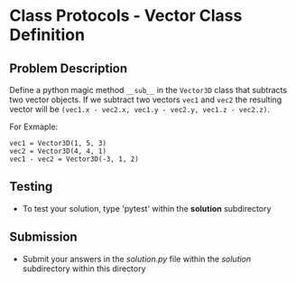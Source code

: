 # Class Protocols - Vector Class Definition

## Problem Description
Define a python magic method `__sub__` in the `Vector3D` class that subtracts two vector objects. If we subtract two vectors `vec1` and `vec2` the resulting vector will be `(vec1.x - vec2.x, vec1.y - vec2.y, vec1.z - vec2.z)`.

For Exmaple:
```
vec1 = Vector3D(1, 5, 3)
vec2 = Vector3D(4, 4, 1)
vec1 - vec2 = Vector3D(-3, 1, 2)
```
## Testing
* To test your solution, type 'pytest' within the **solution** subdirectory

## Submission
* Submit your answers in the *solution.py* file within the *solution* subdirectory within this directory